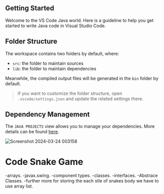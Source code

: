 ## Getting Started

Welcome to the VS Code Java world. Here is a guideline to help you get started to write Java code in Visual Studio Code.

## Folder Structure

The workspace contains two folders by default, where:

- `src`: the folder to maintain sources
- `lib`: the folder to maintain dependencies

Meanwhile, the compiled output files will be generated in the `bin` folder by default.

> If you want to customize the folder structure, open `.vscode/settings.json` and update the related settings there.

## Dependency Management

The `JAVA PROJECTS` view allows you to manage your dependencies. More details can be found [here](https://github.com/microsoft/vscode-java-dependency#manage-dependencies).

![Screenshot 2024-03-24 003158](https://github.com/cnnarayanchavan/JavaGame_1st-Snake-/assets/113028954/2f88b39e-ca2d-4d20-aa1c-9f3c50d082b1)





# Code Snake Game
-arrays.
-javax.swing.
-component types.
-classes.
-interfaces.
-Abstrace Classes.
-further more for storing the each stle of snakes body we have to use array list.


